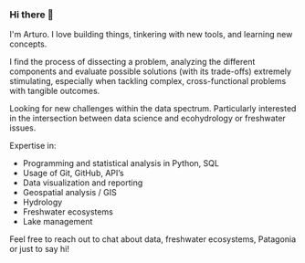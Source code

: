 ### Hi there 👋


I'm Arturo. I love building things, tinkering with new tools, and learning new concepts. 

I find the process of dissecting a problem, analyzing the different components and evaluate possible solutions (with its trade-offs) extremely stimulating, especially when tackling complex, cross-functional problems with tangible outcomes.

Looking for new challenges within the data spectrum. Particularly interested in the intersection between data science and ecohydrology or freshwater issues.

Expertise in:
+ Programming and statistical analysis in Python, SQL
+ Usage of Git, GitHub, API’s
+ Data visualization and reporting
+ Geospatial analysis / GIS
+ Hydrology
+ Freshwater ecosystems
+ Lake management

Feel free to reach out to chat about data, freshwater ecosystems, Patagonia or just to say hi!

<!--
**ajossorioarana/ajossorioarana** is a ✨ _special_ ✨ repository because its `README.md` (this file) appears on your GitHub profile.

Here are some ideas to get you started:

- 🔭 I’m currently working on ...
- 🌱 I’m currently learning ...
- 👯 I’m looking to collaborate on ...
- 🤔 I’m looking for help with ...
- 💬 Ask me about ...
- 📫 How to reach me: ...
- 😄 Pronouns: ...
- ⚡ Fun fact: ...
-->
